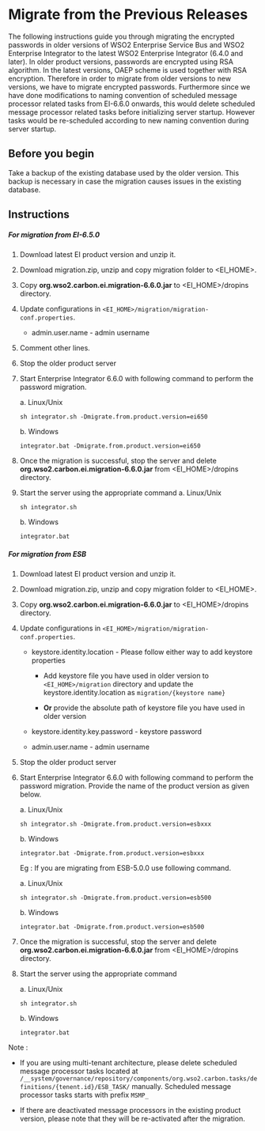 # Migrate from the Previous Releases

The following instructions guide you through migrating the encrypted passwords in older versions of WSO2 Enterprise 
Service Bus and WSO2 Enterprise Integrator to the latest WSO2 Enterprise Integrator (6.4.0 and later). In older product 
versions, passwords are encrypted using RSA algorithm. In the latest versions, OAEP scheme is used together with RSA 
encryption. Therefore in order to migrate from older versions to new versions, we have to migrate encrypted passwords. 
Furthermore since we have done modifications to naming convention of scheduled message processor related tasks from 
EI-6.6.0 onwards, this would delete scheduled message processor related tasks before initializing server startup. However 
tasks would be re-scheduled according to new naming convention during server startup.

## Before you begin

Take a backup of the existing database used by the older version. This backup is necessary in case the migration causes 
issues in the existing database.

## Instructions

##### For migration from EI-6.5.0
1. Download latest EI product version and unzip it. 
1. Download migration.zip, unzip and copy migration folder to <EI_HOME>.
1. Copy **org.wso2.carbon.ei.migration-6.6.0.jar** to <EI_HOME>/dropins directory.
1. Update configurations in ```<EI_HOME>/migration/migration-conf.properties```.
    * admin.user.name - admin username
    
1. Comment other lines.
1. Stop the older product server
1. Start Enterprise Integrator 6.6.0 with following command to perform the password migration.

    a. Linux/Unix
    ```
    sh integrator.sh -Dmigrate.from.product.version=ei650
    ```
    b. Windows
    ```
    integrator.bat -Dmigrate.from.product.version=ei650
    ```
1. Once the migration is successful, stop the server and delete **org.wso2.carbon.ei.migration-6.6.0.jar** from 
<EI_HOME>/dropins directory.
1. Start the server using the appropriate command
a. Linux/Unix
    ```
    sh integrator.sh
    ```
    b. Windows
    ```
    integrator.bat
    ```
    
##### For migration from ESB

1. Download latest EI product version and unzip it. 
1. Download migration.zip, unzip and copy migration folder to <EI_HOME>.
1. Copy **org.wso2.carbon.ei.migration-6.6.0.jar** to <EI_HOME>/dropins directory.
1. Update configurations in ```<EI_HOME>/migration/migration-conf.properties```.
                
    * keystore.identity.location - Please follow either way to add keystore properties
         * Add keystore file you have used in older version to ```<EI_HOME>/migration``` directory and update the keystore.identity.location as 
```migration/{keystore name}```
        
         * **Or** provide the absolute path of keystore file you have used in older version

    * keystore.identity.key.password - keystore password
    * admin.user.name - admin username

1. Stop the older product server
1. Start Enterprise Integrator 6.6.0 with following command to perform the password migration. Provide the name of the 
product version as given below. 

    a. Linux/Unix
    ```
    sh integrator.sh -Dmigrate.from.product.version=esbxxx
    ```
    b. Windows
    ```
    integrator.bat -Dmigrate.from.product.version=esbxxx
    ```

    Eg : If you are migrating from ESB-5.0.0 use following command.
    
    a. Linux/Unix
    ```
    sh integrator.sh -Dmigrate.from.product.version=esb500
    ```
    b. Windows
    ```
    integrator.bat -Dmigrate.from.product.version=esb500
    ```

1. Once the migration is successful, stop the server and delete **org.wso2.carbon.ei.migration-6.6.0.jar** from 
<EI_HOME>/dropins directory.
1. Start the server using the appropriate command

    a. Linux/Unix
    ```
    sh integrator.sh
    ```
    b. Windows
    ```
    integrator.bat
    ```

Note : 

* If you are using multi-tenant architecture, please delete scheduled message processor tasks located at 
`/__system/governance/repository/components/org.wso2.carbon.tasks/definitions/{tenent.id}/ESB_TASK/` manually. Scheduled 
message processor tasks starts with prefix `MSMP_`

* If there are deactivated message processors in the existing product version, please note that they will be re-activated 
after the migration. 